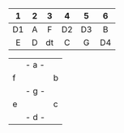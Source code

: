 |1|2|3|4|5|6|
|:-:|:-:|:-:|:-:|:-:|:-:|
|D1|A|F|D2|D3|B|
|E|D|dt|C|G|D4|

||||
|-|---|-|
||- a -||
|f||b|
||- g -||
|e||c|
||- d -||


